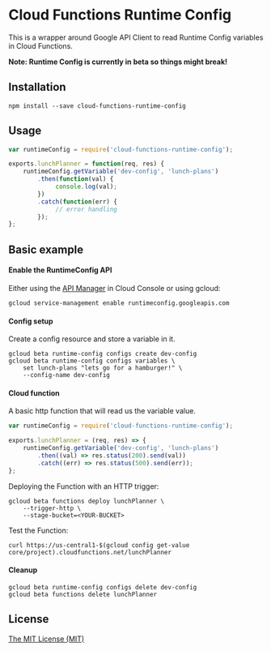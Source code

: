 # Cloud Functions Runtime Config

This is a wrapper around Google API Client to read Runtime Config variables in Cloud Functions.

**Note: Runtime Config is currently in beta so things might break!**

## Installation
```shell
npm install --save cloud-functions-runtime-config
```

## Usage
```javascript
var runtimeConfig = require('cloud-functions-runtime-config');

exports.lunchPlanner = function(req, res) {
    runtimeConfig.getVariable('dev-config', 'lunch-plans')
        .then(function(val) {
             console.log(val);
        })
        .catch(function(err) {
             // error handling
        });
};
```

## Basic example

#### Enable the RuntimeConfig API

Either using the [API Manager](https://console.cloud.google.com/apis/api/runtimeconfig.googleapis.com/overview) in Cloud Console or using gcloud:
```shell
gcloud service-management enable runtimeconfig.googleapis.com
```

#### Config setup

Create a config resource and store a variable in it.
```shell
gcloud beta runtime-config configs create dev-config
gcloud beta runtime-config configs variables \
    set lunch-plans "lets go for a hamburger!" \
    --config-name dev-config
```

#### Cloud function

A basic http function that will read us the variable value.
```javascript
var runtimeConfig = require('cloud-functions-runtime-config');

exports.lunchPlanner = (req, res) => {
    runtimeConfig.getVariable('dev-config', 'lunch-plans')
        .then((val) => res.status(200).send(val))
        .catch((err) => res.status(500).send(err));
};
```

Deploying the Function with an HTTP trigger:
```shell
gcloud beta functions deploy lunchPlanner \
    --trigger-http \
    --stage-bucket=<YOUR-BUCKET>
```

Test the Function:
```shell
curl https://us-central1-$(gcloud config get-value core/project).cloudfunctions.net/lunchPlanner
```

#### Cleanup
```shell
gcloud beta runtime-config configs delete dev-config
gcloud beta functions delete lunchPlanner
```

## License
[The MIT License (MIT)](/LICENSE)
